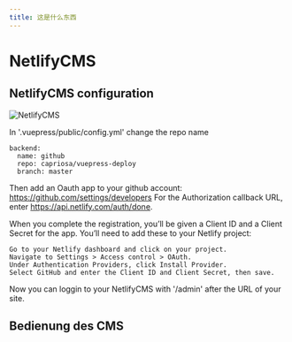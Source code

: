 ```yaml
---
title: 这是什么东西
---
```

# NetlifyCMS

## NetlifyCMS configuration

![NetlifyCMS](/.vuepress/dist/vuepress-deploy.jpg)

In '.vuepress/public/config.yml' change the repo name

```
backend:
  name: github
  repo: capriosa/vuepress-deploy
  branch: master
```

Then add an Oauth app to your github account: https://github.com/settings/developers
For the Authorization callback URL, enter https://api.netlify.com/auth/done.

When you complete the registration, you’ll be given a Client ID and a Client Secret for the app. You’ll need to add these to your Netlify project:

```
Go to your Netlify dashboard and click on your project.
Navigate to Settings > Access control > OAuth.
Under Authentication Providers, click Install Provider.
Select GitHub and enter the Client ID and Client Secret, then save.
```

Now you can loggin to your NetlifyCMS with '/admin' after the URL of your site.

## Bedienung des CMS
